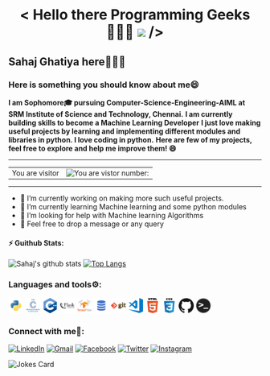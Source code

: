 <h1 align="center">< Hello there Programming Geeks👨🏻‍💻 <img src="https://media.giphy.com/media/hvRJCLFzcasrR4ia7z/giphy.gif" width="30px"> /></h1>

## Sahaj Ghatiya here🙋🏻‍♂️
### Here is something you should know about me😄 

**I am Sophomore🎓 pursuing Computer-Science-Engineering-AIML at SRM Institute of Science and Technology, Chennai.**
**I am currently building skills to become a Machine Learning Developer**
**I just love making useful projects by learning and implementing different modules and libraries in python. I love coding in python.**
**Here are few of my projects, feel free to explore and help me improve them! 😄**

<hr>
<table>
  <tr>
    <td>You are visitor</td>
    <td><img src="https://profile-counter.glitch.me/sahaj169/count.svg" alt="You are vistor number: " height="30" /></td>
  </tr>
</table>
<hr>

- 🔭 I’m currently working on making more such useful projects.
- 🌱 I’m currently learning Machine learning and some python modules
- 🤔 I’m looking for help with Machine learning Algorithms
- 💬 Feel free to drop a message or any query


 #### :zap: Guithub Stats:
 ![Sahaj's github stats](https://github-readme-stats.vercel.app/api?username=sahaj169&show_icons=true&theme=tokyonight)     [![Top Langs](https://github-readme-stats.vercel.app/api/top-langs/?username=sahaj169&layout=compact&theme=tokyonight)](https://github.com/sahaj169/sahaj169)
 
 
 
 ### Languages and tools⚙:  
<code><img height="30" src="https://raw.githubusercontent.com/github/explore/80688e429a7d4ef2fca1e82350fe8e3517d3494d/topics/python/python.png"></code>
<code><img height="30" src="https://raw.githubusercontent.com/github/explore/80688e429a7d4ef2fca1e82350fe8e3517d3494d/topics/c/c.png"></code>
<code><img height="30" src="https://raw.githubusercontent.com/github/explore/80688e429a7d4ef2fca1e82350fe8e3517d3494d/topics/cpp/cpp.png"></code>
<code><img height="30" src="https://raw.githubusercontent.com/github/explore/80688e429a7d4ef2fca1e82350fe8e3517d3494d/topics/flask/flask.png"></code>
<code><img height="30" src="https://raw.githubusercontent.com/github/explore/80688e429a7d4ef2fca1e82350fe8e3517d3494d/topics/tensorflow/tensorflow.png"></code>
<code><img height="30" src="https://raw.githubusercontent.com/github/explore/80688e429a7d4ef2fca1e82350fe8e3517d3494d/topics/sql/sql.png"></code>
<code><img height="30" src="https://raw.githubusercontent.com/github/explore/80688e429a7d4ef2fca1e82350fe8e3517d3494d/topics/git/git.png"></code>
<code><img height="30" src="https://raw.githubusercontent.com/github/explore/80688e429a7d4ef2fca1e82350fe8e3517d3494d/topics/visual-studio-code/visual-studio-code.png"></code>
<code><img height="30" src="https://raw.githubusercontent.com/github/explore/80688e429a7d4ef2fca1e82350fe8e3517d3494d/topics/html/html.png"></code>
<code><img height="30" src="https://raw.githubusercontent.com/github/explore/80688e429a7d4ef2fca1e82350fe8e3517d3494d/topics/css/css.png"></code>
<code><img height="30" src="https://raw.githubusercontent.com/github/explore/80688e429a7d4ef2fca1e82350fe8e3517d3494d/topics/github/github.png"></code>
<code><img height="30" src="https://raw.githubusercontent.com/github/explore/80688e429a7d4ef2fca1e82350fe8e3517d3494d/topics/terminal/terminal.png"></code>


 
### Connect with me🚀:  
<p>
  <a href="https://www.linkedin.com/in/sahaj-ghatiya169/"><img src="https://cdn.jsdelivr.net/npm/simple-icons@v3/icons/linkedin.svg" height="30px" width="30px" alt="LinkedIn"></a>
  <a href="mailto:sahajghatiya531.sg@gmail.com?subject = Hello from your GitHub README&body = Message"><img src="https://cdn.jsdelivr.net/npm/simple-icons@v3/icons/gmail.svg" height="30px" width="30px" alt="Gmail" ></a>
  <a href="https://www.facebook.com/sahaj.ghatiya"><img src="https://cdn.jsdelivr.net/npm/simple-icons@v3/icons/facebook.svg" height="30px" width="30px" alt="Facebook"></a>
  <a href="https://twitter.com/ghatiya_sahaj"><img src="https://cdn.jsdelivr.net/npm/simple-icons@v3/icons/twitter.svg" height="30px" width="30px" alt="Twitter"></a>
  <a href="https://www.instagram.com/sahaj_ghaatiya169/"><img src="https://cdn.jsdelivr.net/npm/simple-icons@v3/icons/instagram.svg" height="30px" width="30px" alt="Instagram"></a>
</p>

![Jokes Card](https://readme-jokes.vercel.app/api)
